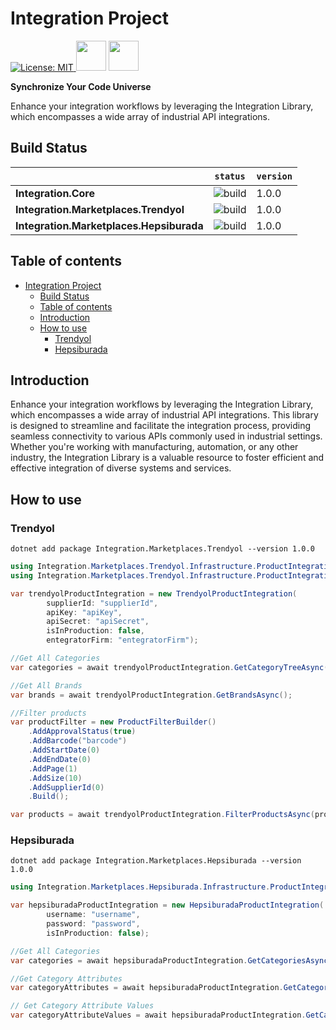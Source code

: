 # Integration Project

<p>
  <a href="https://opensource.org/licenses/MIT">
    <img alt="License: MIT" src="https://img.shields.io/badge/License-MIT-blue.svg">
  </a>
  <img src="https://yt3.googleusercontent.com/tOTacHyEgTXLN6JWT8ftiZ-xtHnX0R_XFRRS-AB_A9FXVrTC5-QhAWNF0pfWi2yi_APG3Q4N1Q=s900-c-k-c0x00ffffff-no-rj" width="48">
  <img src="https://media.licdn.com/dms/image/C4D0BAQE1iTu5X4_WDw/company-logo_200_200/0/1679918244582?e=1710979200&v=beta&t=CccfF3oAMI5QYf_LWKzcvfAocW7x_1aIzXGpgFbueZo" width="48">
</p>

**Synchronize Your Code Universe**

Enhance your integration workflows by leveraging the Integration Library, which encompasses a wide array of industrial API integrations.

## Build Status

&nbsp; | `status` | `version`
--- | --- | --- 
**Integration.Core** | ![build](https://github.com/onurkanbakirci/Integration/actions/workflows/integration-core.yml/badge.svg) |  1.0.0
**Integration.Marketplaces.Trendyol** | ![build](https://github.com/onurkanbakirci/Integration/actions/workflows/trendyol-integration.yml/badge.svg) |  1.0.0
**Integration.Marketplaces.Hepsiburada** | ![build](https://github.com/onurkanbakirci/Integration/actions/workflows/hepsiburada-integration.yml/badge.svg) |  1.0.0

## Table of contents

- [Integration Project](#integration-project)
  - [Build Status](#build-status)
  - [Table of contents](#table-of-contents)
  - [Introduction](#introduction)
  - [How to use](#how-to-use)
    - [Trendyol](#trendyol)
    - [Hepsiburada](#hepsiburada)


## Introduction

Enhance your integration workflows by leveraging the Integration Library, which encompasses a wide array of industrial API integrations. This library is designed to streamline and facilitate the integration process, providing seamless connectivity to various APIs commonly used in industrial settings. Whether you're working with manufacturing, automation, or any other industry, the Integration Library is a valuable resource to foster efficient and effective integration of diverse systems and services.


## How to use

### Trendyol

```
dotnet add package Integration.Marketplaces.Trendyol --version 1.0.0
```

```c#
using Integration.Marketplaces.Trendyol.Infrastructure.ProductIntegration;
using Integration.Marketplaces.Trendyol.Infrastructure.ProductIntegration.Helpers;

var trendyolProductIntegration = new TrendyolProductIntegration(
        supplierId: "supplierId",
        apiKey: "apiKey",
        apiSecret: "apiSecret",
        isInProduction: false,
        entegratorFirm: "entegratorFirm");

//Get All Categories
var categories = await trendyolProductIntegration.GetCategoryTreeAsync();

//Get All Brands
var brands = await trendyolProductIntegration.GetBrandsAsync();

//Filter products
var productFilter = new ProductFilterBuilder()
    .AddApprovalStatus(true)
    .AddBarcode("barcode")
    .AddStartDate(0)
    .AddEndDate(0)
    .AddPage(1)
    .AddSize(10)
    .AddSupplierId(0)
    .Build();

var products = await trendyolProductIntegration.FilterProductsAsync(productFilter);
```

### Hepsiburada

```
dotnet add package Integration.Marketplaces.Hepsiburada --version 1.0.0
```

```c#
using Integration.Marketplaces.Hepsiburada.Infrastructure.ProductIntegration;

var hepsiburadaProductIntegration = new HepsiburadaProductIntegration(
        username: "username",
        password: "password",
        isInProduction: false);

//Get All Categories
var categories = await hepsiburadaProductIntegration.GetCategoriesAsync();

//Get Category Attributes
var categoryAttributes = await hepsiburadaProductIntegration.GetCategoryAttributesAsync(categoryId: 80844002);

// Get Category Attribute Values
var categoryAttributeValues = await hepsiburadaProductIntegration.GetCategoryAttributeValuesAsync(categoryId: 80844002, attributeId: "gram");
```

